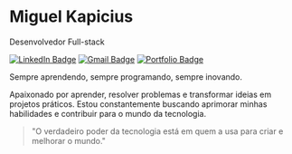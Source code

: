 # Miguel Kapicius

Desenvolvedor Full-stack

[![LinkedIn Badge](https://img.shields.io/badge/LinkedIn-Miguel%20Kapicius-blue?style=flat-square&logo=linkedin)](https://www.linkedin.com/in/miguelkapicius)
[![Gmail Badge](https://img.shields.io/badge/Email-miguelkapicius@gmail.com-blue?style=flat-square&logo=nada)](mailto:miguelkapicius@gmail.com)
[![Portfolio Badge](https://img.shields.io/badge/Portfolio-miguelk.com-blue?style=flat-square&logo=portfolio)](https://www.miguelk.com)

Sempre aprendendo, sempre programando, sempre inovando.

Apaixonado por aprender, resolver problemas e transformar ideias em projetos práticos. Estou constantemente buscando aprimorar minhas habilidades e contribuir para o mundo da tecnologia.  

> "O verdadeiro poder da tecnologia está em quem a usa para criar e melhorar o mundo."
